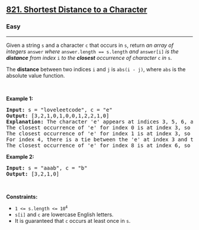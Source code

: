 <h2><a href="https://leetcode.com/problems/shortest-distance-to-a-character/">821. Shortest Distance to a Character</a></h2><h3>Easy</h3><hr><div data-read-aloud-multi-block="true"><p>Given a string <code>s</code> and a character <code>c</code> that occurs in <code>s</code>, return <em>an array of integers </em><code>answer</code><em> where </em><code>answer.length == s.length</code><em> and </em><code>answer[i]</code><em> is the <strong>distance</strong> from index </em><code>i</code><em> to the <strong>closest</strong> occurrence of character </em><code>c</code><em> in </em><code>s</code>.</p>

<p>The <strong>distance</strong> between two indices <code>i</code> and <code>j</code> is <code>abs(i - j)</code>, where <code>abs</code> is the absolute value function.</p>

<p>&nbsp;</p>
<p><strong>Example 1:</strong></p>

<pre><strong>Input:</strong> s = "loveleetcode", c = "e"
<strong>Output:</strong> [3,2,1,0,1,0,0,1,2,2,1,0]
<strong>Explanation:</strong> The character 'e' appears at indices 3, 5, 6, and 11 (0-indexed).
The closest occurrence of 'e' for index 0 is at index 3, so the distance is abs(0 - 3) = 3.
The closest occurrence of 'e' for index 1 is at index 3, so the distance is abs(1 - 3) = 2.
For index 4, there is a tie between the 'e' at index 3 and the 'e' at index 5, but the distance is still the same: abs(4 - 3) == abs(4 - 5) = 1.
The closest occurrence of 'e' for index 8 is at index 6, so the distance is abs(8 - 6) = 2.
</pre>

<p><strong>Example 2:</strong></p>

<pre><strong>Input:</strong> s = "aaab", c = "b"
<strong>Output:</strong> [3,2,1,0]
</pre>

<p>&nbsp;</p>
<p><strong>Constraints:</strong></p>

<ul>
	<li><code>1 &lt;= s.length &lt;= 10<sup style="">4</sup></code></li>
	<li><code>s[i]</code> and <code>c</code> are lowercase English letters.</li>
	<li>It is guaranteed that <code>c</code> occurs at least once in <code>s</code>.</li>
</ul>
</div>